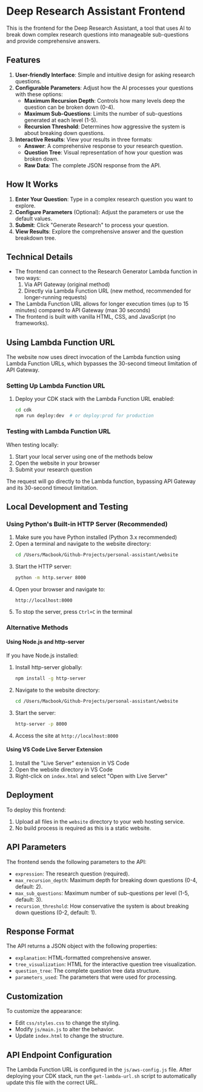 # Deep Research Assistant Frontend

This is the frontend for the Deep Research Assistant, a tool that uses AI to break down complex research questions into manageable sub-questions and provide comprehensive answers.

## Features

1. **User-friendly Interface**: Simple and intuitive design for asking research questions.
2. **Configurable Parameters**: Adjust how the AI processes your questions with these options:
   - **Maximum Recursion Depth**: Controls how many levels deep the question can be broken down (0-4).
   - **Maximum Sub-Questions**: Limits the number of sub-questions generated at each level (1-5).
   - **Recursion Threshold**: Determines how aggressive the system is about breaking down questions.
3. **Interactive Results**: View your results in three formats:
   - **Answer**: A comprehensive response to your research question.
   - **Question Tree**: Visual representation of how your question was broken down.
   - **Raw Data**: The complete JSON response from the API.

## How It Works

1. **Enter Your Question**: Type in a complex research question you want to explore.
2. **Configure Parameters** (Optional): Adjust the parameters or use the default values.
3. **Submit**: Click "Generate Research" to process your question.
4. **View Results**: Explore the comprehensive answer and the question breakdown tree.

## Technical Details

- The frontend can connect to the Research Generator Lambda function in two ways:
  1. Via API Gateway (original method)
  2. Directly via Lambda Function URL (new method, recommended for longer-running requests)
- The Lambda Function URL allows for longer execution times (up to 15 minutes) compared to API Gateway (max 30 seconds)
- The frontend is built with vanilla HTML, CSS, and JavaScript (no frameworks).

## Using Lambda Function URL

The website now uses direct invocation of the Lambda function using Lambda Function URLs, which bypasses the 30-second timeout limitation of API Gateway.

### Setting Up Lambda Function URL

1. Deploy your CDK stack with the Lambda Function URL enabled:
   ```bash
   cd cdk
   npm run deploy:dev  # or deploy:prod for production
   ```

### Testing with Lambda Function URL

When testing locally:

1. Start your local server using one of the methods below
2. Open the website in your browser
3. Submit your research question

The request will go directly to the Lambda function, bypassing API Gateway and its 30-second timeout limitation.

## Local Development and Testing

### Using Python's Built-in HTTP Server (Recommended)

1. Make sure you have Python installed (Python 3.x recommended)
2. Open a terminal and navigate to the website directory:
   ```bash
   cd /Users/Macbook/Github-Projects/personal-assistant/website
   ```
3. Start the HTTP server:
   ```bash
   python -m http.server 8000
   ```
4. Open your browser and navigate to:
   ```
   http://localhost:8000
   ```
5. To stop the server, press `Ctrl+C` in the terminal

### Alternative Methods

#### Using Node.js and http-server

If you have Node.js installed:

1. Install http-server globally:
   ```bash
   npm install -g http-server
   ```
2. Navigate to the website directory:
   ```bash
   cd /Users/Macbook/Github-Projects/personal-assistant/website
   ```
3. Start the server:
   ```bash
   http-server -p 8000
   ```
4. Access the site at `http://localhost:8000`

#### Using VS Code Live Server Extension

1. Install the "Live Server" extension in VS Code
2. Open the website directory in VS Code
3. Right-click on `index.html` and select "Open with Live Server"

## Deployment

To deploy this frontend:

1. Upload all files in the `website` directory to your web hosting service.
2. No build process is required as this is a static website.

## API Parameters

The frontend sends the following parameters to the API:

- `expression`: The research question (required).
- `max_recursion_depth`: Maximum depth for breaking down questions (0-4, default: 2).
- `max_sub_questions`: Maximum number of sub-questions per level (1-5, default: 3).
- `recursion_threshold`: How conservative the system is about breaking down questions (0-2, default: 1).

## Response Format

The API returns a JSON object with the following properties:

- `explanation`: HTML-formatted comprehensive answer.
- `tree_visualization`: HTML for the interactive question tree visualization.
- `question_tree`: The complete question tree data structure.
- `parameters_used`: The parameters that were used for processing.

## Customization

To customize the appearance:
- Edit `css/styles.css` to change the styling.
- Modify `js/main.js` to alter the behavior.
- Update `index.html` to change the structure.

## API Endpoint Configuration

The Lambda Function URL is configured in the `js/aws-config.js` file. After deploying your CDK stack, run the `get-lambda-url.sh` script to automatically update this file with the correct URL. 